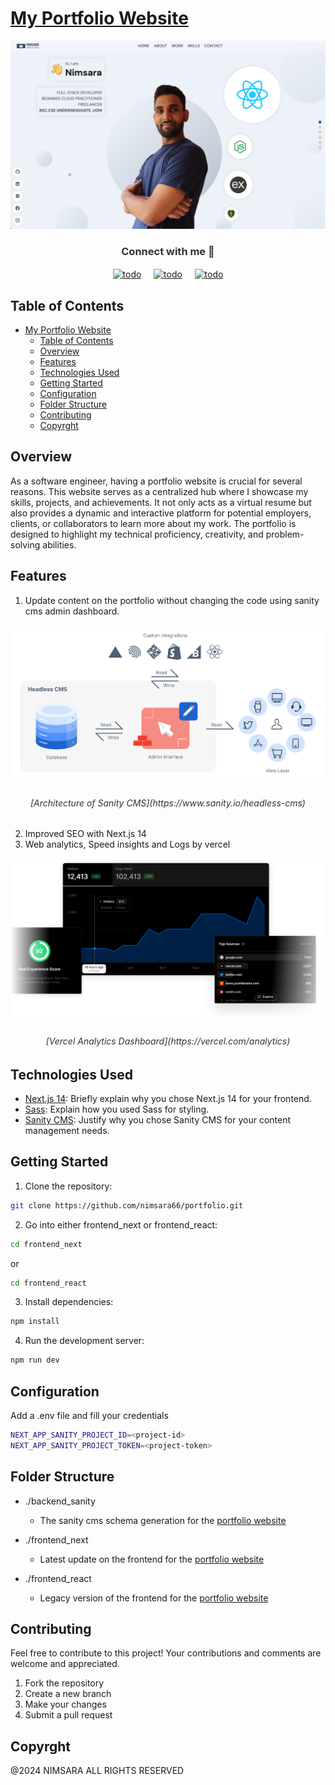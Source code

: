 # [My Portfolio Website](https://www.nimsarafernando.com)

![](../assets/banner.png)

<h3 align="center" style="color: #333">Connect with me 🙂</h3>
<p align="center" style="display: flex; align-items: center; justify-content: center;">
<a href="https://linkedin.com/in/nimsara66" target="blank"><img align="center" src="https://raw.githubusercontent.com/rahuldkjain/github-profile-readme-generator/master/src/images/icons/Social/linked-in-alt.svg" alt="todo" height="40" width="40" /></a>
&nbsp;&nbsp;&nbsp;&nbsp;&nbsp;
<a href="https://www.facebook.com/mihindukulasuria.fernando" target="blank"><img align="center" src="https://raw.githubusercontent.com/rahuldkjain/github-profile-readme-generator/master/src/images/icons/Social/facebook.svg" alt="todo" height="40" width="40" /></a>
&nbsp;&nbsp;&nbsp;&nbsp;&nbsp;
<a href="https://instagram.com/nimsara_sudeepa" target="blank"><img align="center" src="https://raw.githubusercontent.com/rahuldkjain/github-profile-readme-generator/master/src/images/icons/Social/instagram.svg" alt="todo" height="40" width="40" /></a>
</p>

## Table of Contents

- [My Portfolio Website](#my-portfolio-website)
  - [Table of Contents](#table-of-contents)
  - [Overview](#overview)
  - [Features](#features)
  - [Technologies Used](#technologies-used)
  - [Getting Started](#getting-started)
  - [Configuration](#configuration)
  - [Folder Structure](#folder-structure)
  - [Contributing](#contributing)
  - [Copyrght](#copyrght)

## Overview

As a software engineer, having a portfolio website is crucial for several reasons. This website serves as a centralized hub where I showcase my skills, projects, and achievements. It not only acts as a virtual resume but also provides a dynamic and interactive platform for potential employers, clients, or collaborators to learn more about my work. The portfolio is designed to highlight my technical proficiency, creativity, and problem-solving abilities.

## Features

1. Update content on the portfolio without changing the code using sanity cms admin dashboard.

![](../assets/sanity-cms.svg)
<h6 align="center" style="color: #333">[Architecture of Sanity CMS](https://www.sanity.io/headless-cms)</h6>

2. Improved SEO with Next.js 14
3. Web analytics, Speed insights and Logs by vercel 

![](../assets/vercel_analytics.png)
<h6 align="center" style="color: #333">[Vercel Analytics Dashboard](https://vercel.com/analytics)</h6>

## Technologies Used

- [Next.js 14](https://nextjs.org/): Briefly explain why you chose Next.js 14 for your frontend.
- [Sass](https://sass-lang.com/): Explain how you used Sass for styling.
- [Sanity CMS](https://www.sanity.io/): Justify why you chose Sanity CMS for your content management needs.

## Getting Started

1. Clone the repository:

```bash
git clone https://github.com/nimsara66/portfolio.git
```

2. Go into either frontend_next or frontend_react:

```bash
cd frontend_next
```

or

```bash
cd frontend_react
```

3. Install dependencies:

```bash
npm install
```

4. Run the development server:

```bash
npm run dev
```

## Configuration

Add a .env file and fill your credentials

```bash
NEXT_APP_SANITY_PROJECT_ID=<project-id>
NEXT_APP_SANITY_PROJECT_TOKEN=<project-token>
```

## Folder Structure

- ./backend_sanity
  - The sanity cms schema generation for the [portfolio website](https://www.nimsarafernando.com)

- ./frontend_next
  - Latest update on the frontend for the [portfolio website](https://www.nimsarafernando.com)

- ./frontend_react
  - Legacy version of the frontend for the [portfolio website](https://www.nimsarafernando.com)

## Contributing

Feel free to contribute to this project! Your contributions and comments are welcome and appreciated.

1. Fork the repository
2. Create a new branch
3. Make your changes
4. Submit a pull request

## Copyrght

@2024 NIMSARA ALL RIGHTS RESERVED
